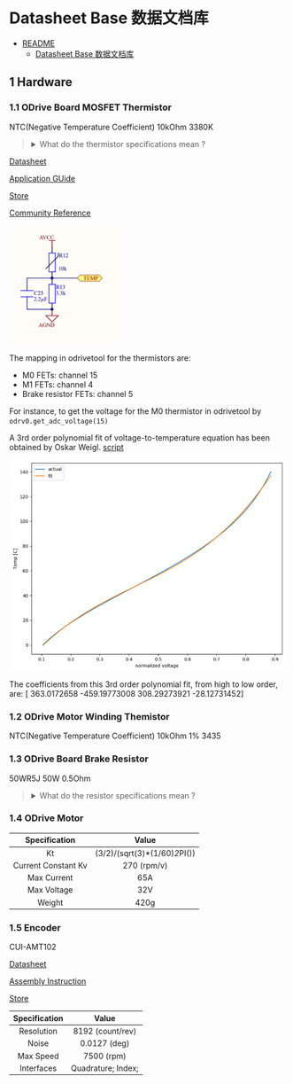 # Datasheet Base 数据文档库

- [README](../README.md)
    - [Datasheet Base 数据文档库](./102_datasheet-base.md)

## 1 Hardware

### 1.1 ODrive Board MOSFET Thermistor

NTC(Negative Temperature Coefficient) 10kOhm 3380K

> <details><summary markdown="span"> What do the thermistor specifications mean ?</summary><div markdown="block">
> 
> * **Resistance** This is the thermistor resistance at the temperature specified by the manufacturer, often 25°C.
> 
> * **Tolerance** Indicates how much the resistance can vary from the specified value. Usually expressed in percent (e.g. 1%, 10%, etc). For example, if the specified resistance at 25°C for a thermistor with 10% tolerance is 10,000 ohms then the measured resistance at that temperature can range from 9,000 ohms to 11000 ohms.
> 
> * **B (or Beta) constant** A value that represents the relationship between the resistance and temperature over a specified temperature range. For example, "3380 25/50" indicates a beta constant of 3380 over a temperature range from 25°C to 50°C.
> 
> </div></details>

[Datasheet](./datasheets/datasheet_100-01_thermistor_muRata_NCP15XH103F03RC.pdf)

[Application GUide](./datasheets/datasheet_100-02_thermistor-application-guide.pdf)

[Store](https://www.digikey.com/product-detail/en/murata-electronics-north-america/NCP15XH103F03RC/490-4801-1-ND/1644682)

[Community Reference](https://discourse.odriverobotics.com/t/thermistors-on-the-odrive/813)

<img src="./images/image_101-01.png" width=200>

The mapping in odrivetool for the thermistors are:

* M0 FETs: channel 15
* M1 FETs: channel 4
* Brake resistor FETs: channel 5

For instance, to get the voltage for the M0 thermistor in odrivetool by `odrv0.get_adc_voltage(15)`

A 3rd order polynomial fit of voltage-to-temperature equation has been obtained by Oskar Weigl. [script](https://github.com/madcowswe/ODrive/blob/devel/analysis/thermistors.py)

<img src="./images/image_101-02.jpg" width=500>

The coefficients from this 3rd order polynomial fit, from high to low order, are:
[ 363.0172658 -459.19773008 308.29273921 -28.12731452]

### 1.2 ODrive Motor Winding Themistor

NTC(Negative Temperature Coefficient) 10kOhm 1% 3435

### 1.3 ODrive Board Brake Resistor

50WR5J 50W 0.5Ohm

> <details><summary markdown="span"> What do the resistor specifications mean ?</summary><div markdown="block">
> 
> * **[RKM code](https://en.wikipedia.org/wiki/RKM_code)** 
> 
> </div></details>

### 1.4 ODrive Motor

|Specification|Value|
|:---:|:---:|
|Kt|(3/2)/(sqrt(3)*(1/60)*2*PI())|
|Current Constant Kv|270 (rpm/v)|
|Max Current|65A|
|Max Voltage|32V|
|Weight|420g|

### 1.5 Encoder

CUI-AMT102

[Datasheet](./datasheets/datasheet_100-03_encoder_CUI-AMT102_datasheet.pdf)

[Assembly Instruction](./datasheets/datasheet_100-04_encoder_CUI-AMT102_assembly-instruction.pdf)

[Store](https://www.digikey.com/product-detail/en/cui-inc/AMT102-V/102-1307-ND/827015)

|Specification|Value|
|:---:|:---:|
|Resolution|8192 (count/rev)|
|Noise|0.0127 (deg)|
|Max Speed|7500 (rpm)|
|Interfaces|Quadrature; Index;|
